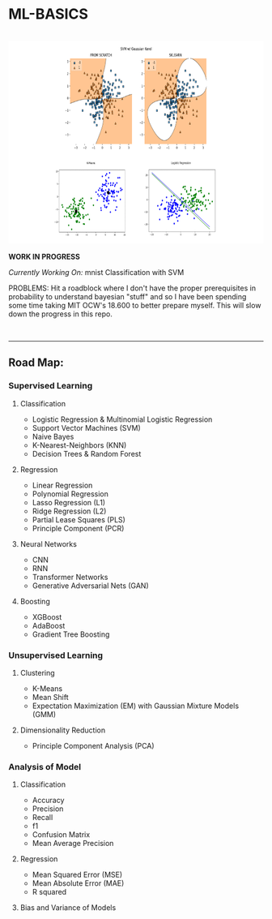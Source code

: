 # ML-BASICS

<br />

<img src="img/preview.png" width="800" height="400">

<br />

**WORK IN PROGRESS**

*Currently Working On:* mnist Classification with SVM

PROBLEMS: Hit a roadblock where I don't have the proper prerequisites in probability to understand bayesian "stuff" and so I have been spending some time taking MIT OCW's 18.600 to better prepare myself. This will slow down the progress in this repo.
 
<br />
 
---

## Road Map:

### Supervised Learning
1. Classification
    - Logistic Regression & Multinomial Logistic Regression
    - Support Vector Machines (SVM)
    - Naive Bayes
    - K-Nearest-Neighbors (KNN)
    - Decision Trees & Random Forest
    
2. Regression
    - Linear Regression
    - Polynomial Regression
    - Lasso Regression (L1)
    - Ridge Regression (L2)
    - Partial Lease Squares (PLS)
    - Principle Component (PCR)

3. Neural Networks
    - CNN
    - RNN
    - Transformer Networks
    - Generative Adversarial Nets (GAN)

4. Boosting
    - XGBoost
    - AdaBoost
    - Gradient Tree Boosting
    

### Unsupervised Learning
1. Clustering
    - K-Means
    - Mean Shift
    - Expectation Maximization (EM) with Gaussian Mixture Models (GMM)

2. Dimensionality Reduction
    - Principle Component Analysis (PCA)
    
    
### Analysis of Model
1. Classification
    - Accuracy
    - Precision
    - Recall
    - f1
    - Confusion Matrix
    - Mean Average Precision

2. Regression
    - Mean Squared Error (MSE)
    - Mean Absolute Error (MAE)
    - R squared

3. Bias and Variance of Models



